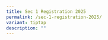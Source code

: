 ```yaml
---
title: Sec 1 Registration 2025
permalink: /sec-1-registration-2025/
variant: tiptap
description: ""
---
```

